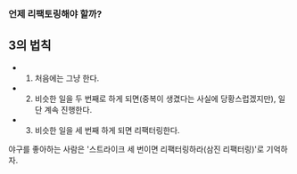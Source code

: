 ### 언제 리팩토링해야 할까?

## 3의 법칙

- 1. 처음에는 그냥 한다.
- 2. 비슷한 일을 두 번째로 하게 되면(중복이 생겼다는 사실에 당황스럽겠지만), 일단 계속 진행한다.
- 3. 비슷한 일을 세 번째 하게 되면 리팩터링한다.

야구를 좋아하는 사람은 '스트라이크 세 번이면 리팩터링하라(삼진 리팩터링)'로 기억하자.
